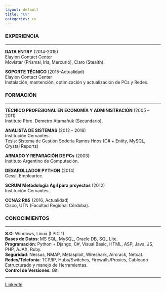 ```yaml
---
layout: default
title: "CV"
categories: cv
---
```


### EXPERIENCIA
---
**DATA ENTRY** (2014-2015)  
Elayion Contact Center  
Movistar (Prismal, Iris, Mercurio), Claro (Stealth).  

**SOPORTE TÉCNICO** (2015-Actualidad)  
Elayion Contact Center  
Instalación, mantención, optimización y actualización de PCs y Redes.  

### FORMACIÓN
---
**TÉCNICO PROFESIONAL EN ECONOMÍA Y ADMINISTRACIÓN** (2005 – 2011)  
Instituto Pbro. Demetro Atamañuk (Secundario).  

**ANALISTA DE SISTEMAS** (2012 – 2016)  
Institución Cervantes.  
Tesis: Sistema de Gestión Soderia Ramos Hnos (C# + Entity, MySQL, Crystal Reports)  

**ARMADO Y REPARACIÓN DE PCs** (2003)  
Instituto Argentino de Computación.  

**DESAROLLADOR PYTHON** (2014)  
Cessi, Empleartec.  

**SCRUM Metodología Agil para proyectos** (2012)  
Institución Cervantes.
 
**CCNA2 R&S** (2016, Actualidad)  
Cisco, UTN (Facultad Regional Córdoba).  

### CONOCIMIENTOS
---
**S.O**: Windows, Linux (LPIC 1).  
**Bases de Datos**: MS SQL, MySQL, Oracle DB, SQL Lite.  
**Programación**: Python + Django, C#, Visual Basic, HTML, ASP, Java, JS, PHP, AJAX, Ruby.  
**Seguridad**: Nessus, NMAP, Metasploit, Wireshark, Aircrack, Netcat.  
**Redes/Telefonía**: TCP/IP, Hubs/Switches, Firewalls/Proxies, Cableado Estructurado y manejo de Herramientas.  
**Control de Versiones**: Git.  

---
[LinkedIn](https://www.linkedin.com/in/izquierdoedgardo/)